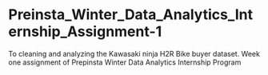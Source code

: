 # Preinsta_Winter_Data_Analytics_Internship_Assignment-1
To cleaning and analyzing the Kawasaki ninja H2R Bike buyer dataset. Week one assignment of Prepinsta Winter Data Analytics Internship Program
